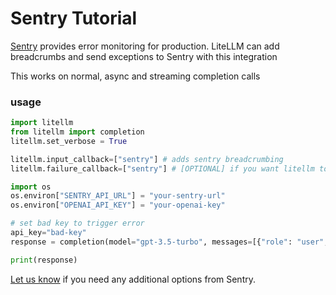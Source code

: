 # Sentry Tutorial
[Sentry](https://sentry.io/) provides error monitoring for production. LiteLLM can add breadcrumbs and send exceptions to Sentry with this integration

This works on normal, async and streaming completion calls

### usage

```python
import litellm
from litellm import completion
litellm.set_verbose = True

litellm.input_callback=["sentry"] # adds sentry breadcrumbing
litellm.failure_callback=["sentry"] # [OPTIONAL] if you want litellm to capture -> send exception to sentry

import os
os.environ["SENTRY_API_URL"] = "your-sentry-url"
os.environ["OPENAI_API_KEY"] = "your-openai-key"

# set bad key to trigger error
api_key="bad-key"
response = completion(model="gpt-3.5-turbo", messages=[{"role": "user", "content": "Hey!"}], stream=True, api_key=api_key)

print(response)
```

[Let us know](https://github.com/BerriAI/litellm/issues/new?assignees=&labels=enhancement&projects=&template=feature_request.yml&title=%5BFeature%5D%3A+) if you need any additional options from Sentry.
